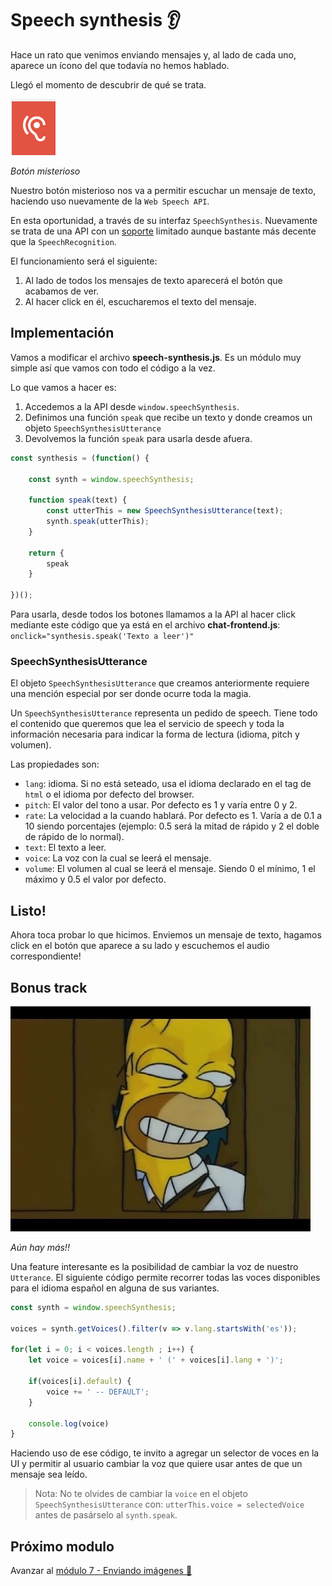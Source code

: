 # Speech synthesis 👂

Hace un rato que venimos enviando mensajes y, al lado de cada uno, aparece un ícono del que todavía no hemos hablado.

Llegó el momento de descubrir de qué se trata.

![Botón misterioso](./images/speech-synthesis.png "Botón misterioso")
    
_Botón misterioso_

Nuestro botón misterioso nos va a permitir escuchar un mensaje de texto, haciendo uso nuevamente de la `Web Speech API`.

En esta oportunidad, a través de su interfaz `SpeechSynthesis`. Nuevamente se trata de una API con un [soporte](https://caniuse.com/#feat=speech-synthesis) limitado aunque bastante más decente que la `SpeechRecognition`.

El funcionamiento será el siguiente:

1. Al lado de todos los mensajes de texto aparecerá el botón que acabamos de ver.
1. Al hacer click en él, escucharemos el texto del mensaje.


## Implementación

Vamos a modificar el archivo **speech-synthesis.js**. Es un módulo muy simple así que vamos con todo el código a la vez.

Lo que vamos a hacer es:

1. Accedemos a la API desde `window.speechSynthesis`.
1. Definimos una función `speak` que recibe un texto y donde creamos un objeto `SpeechSynthesisUtterance`
1. Devolvemos la función `speak` para usarla desde afuera.

```js
const synthesis = (function() {

    const synth = window.speechSynthesis;
    
    function speak(text) {
        const utterThis = new SpeechSynthesisUtterance(text);
        synth.speak(utterThis);
    }

    return {
        speak
    }

})();
```

Para usarla, desde todos los botones llamamos a la API al hacer click mediante este código que ya está en el archivo **chat-frontend.js**: `onclick="synthesis.speak('Texto a leer')"`

### SpeechSynthesisUtterance

El objeto `SpeechSynthesisUtterance` que creamos anteriormente requiere una mención especial por ser donde ocurre toda la magia.

Un `SpeechSynthesisUtterance` representa un pedido de speech. Tiene todo el contenido que queremos que lea el servicio de speech y toda la información necesaria para indicar la forma de lectura (idioma, pitch y volumen).

Las propiedades son:
- `lang`: idioma. Si no está seteado, usa el idioma declarado en el tag de `html` o el idioma por defecto del browser.
- `pitch`: El valor del tono a usar. Por defecto es 1 y varía entre 0 y 2.
- `rate`: La velocidad a la cuando hablará. Por defecto es 1. Varía a de 0.1 a 10 siendo porcentajes (ejemplo: 0.5 será la mitad de rápido y 2 el doble de rápido de lo normal).
- `text`: El texto a leer.
- `voice`: La voz con la cual se leerá el mensaje.
- `volume`: El volumen al cual se leerá el mensaje. Siendo 0 el mínimo, 1 el máximo y 0.5 el valor por defecto.

## Listo!
Ahora toca probar lo que hicimos. Enviemos un mensaje de texto, hagamos click en el botón que aparece a su lado y escuchemos el audio correspondiente!

## Bonus track

![Aún hay más!!](./images/aunhaymas.jpg "Aún hay más!!")
    
_Aún hay más!!_

Una feature interesante es la posibilidad de cambiar la voz de nuestro `Utterance`. El siguiente código permite recorrer todas las voces disponibles para el idioma español en alguna de sus variantes.

```js
const synth = window.speechSynthesis;

voices = synth.getVoices().filter(v => v.lang.startsWith('es'));

for(let i = 0; i < voices.length ; i++) {
    let voice = voices[i].name + ' (' + voices[i].lang + ')';

    if(voices[i].default) {
        voice += ' -- DEFAULT';
    }

    console.log(voice)
}
```

Haciendo uso de ese código, te invito a agregar un selector de voces en la UI y permitir al usuario cambiar la voz que quiere usar antes de que un mensaje sea leído.

> Nota: No te olvides de cambiar la `voice` en el objeto `SpeechSynthesisUtterance` con: `utterThis.voice = selectedVoice` antes de pasárselo al `synth.speak`.

## Próximo modulo
Avanzar al [módulo 7 - Enviando imágenes 🤳️](../07-image)
